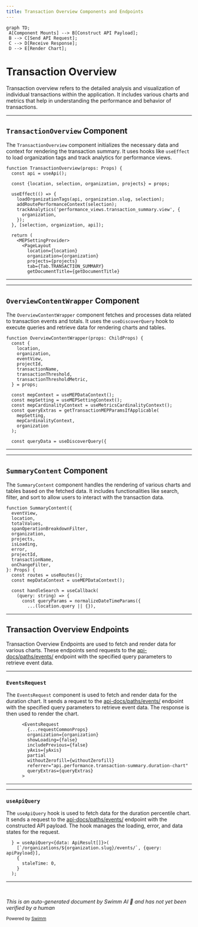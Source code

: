 ```yaml
---
title: Transaction Overview Components and Endpoints
---
```

```mermaid
graph TD;
 A[Component Mounts] --> B[Construct API Payload];
 B --> C[Send API Request];
 C --> D[Receive Response];
 D --> E[Render Chart];
```

# Transaction Overview

Transaction overview refers to the detailed analysis and visualization of individual transactions within the application. It includes various charts and metrics that help in understanding the performance and behavior of transactions.

<SwmSnippet path="/static/app/views/performance/transactionSummary/transactionOverview/index.tsx" line="63">

---

## <SwmToken path="static/app/views/performance/transactionSummary/transactionOverview/index.tsx" pos="63:2:2" line-data="function TransactionOverview(props: Props) {">`TransactionOverview`</SwmToken> Component

The <SwmToken path="static/app/views/performance/transactionSummary/transactionOverview/index.tsx" pos="63:2:2" line-data="function TransactionOverview(props: Props) {">`TransactionOverview`</SwmToken> component initializes the necessary data and context for rendering the transaction summary. It uses hooks like <SwmToken path="static/app/views/performance/transactionSummary/transactionOverview/index.tsx" pos="68:1:1" line-data="  useEffect(() =&gt; {">`useEffect`</SwmToken> to load organization tags and track analytics for performance views.

```tsx
function TransactionOverview(props: Props) {
  const api = useApi();

  const {location, selection, organization, projects} = props;

  useEffect(() => {
    loadOrganizationTags(api, organization.slug, selection);
    addRoutePerformanceContext(selection);
    trackAnalytics('performance_views.transaction_summary.view', {
      organization,
    });
  }, [selection, organization, api]);

  return (
    <MEPSettingProvider>
      <PageLayout
        location={location}
        organization={organization}
        projects={projects}
        tab={Tab.TRANSACTION_SUMMARY}
        getDocumentTitle={getDocumentTitle}
```

---

</SwmSnippet>

<SwmSnippet path="/static/app/views/performance/transactionSummary/transactionOverview/index.tsx" line="101">

---

## <SwmToken path="static/app/views/performance/transactionSummary/transactionOverview/index.tsx" pos="101:2:2" line-data="function OverviewContentWrapper(props: ChildProps) {">`OverviewContentWrapper`</SwmToken> Component

The <SwmToken path="static/app/views/performance/transactionSummary/transactionOverview/index.tsx" pos="101:2:2" line-data="function OverviewContentWrapper(props: ChildProps) {">`OverviewContentWrapper`</SwmToken> component fetches and processes data related to transaction events and totals. It uses the <SwmToken path="static/app/views/performance/transactionSummary/transactionOverview/index.tsx" pos="121:7:7" line-data="  const queryData = useDiscoverQuery({">`useDiscoverQuery`</SwmToken> hook to execute queries and retrieve data for rendering charts and tables.

```tsx
function OverviewContentWrapper(props: ChildProps) {
  const {
    location,
    organization,
    eventView,
    projectId,
    transactionName,
    transactionThreshold,
    transactionThresholdMetric,
  } = props;

  const mepContext = useMEPDataContext();
  const mepSetting = useMEPSettingContext();
  const mepCardinalityContext = useMetricsCardinalityContext();
  const queryExtras = getTransactionMEPParamsIfApplicable(
    mepSetting,
    mepCardinalityContext,
    organization
  );

  const queryData = useDiscoverQuery({
```

---

</SwmSnippet>

<SwmSnippet path="/static/app/views/performance/transactionSummary/transactionOverview/content.tsx" line="91">

---

## <SwmToken path="static/app/views/performance/transactionSummary/transactionOverview/content.tsx" pos="91:2:2" line-data="function SummaryContent({">`SummaryContent`</SwmToken> Component

The <SwmToken path="static/app/views/performance/transactionSummary/transactionOverview/content.tsx" pos="91:2:2" line-data="function SummaryContent({">`SummaryContent`</SwmToken> component handles the rendering of various charts and tables based on the fetched data. It includes functionalities like search, filter, and sort to allow users to interact with the transaction data.

```tsx
function SummaryContent({
  eventView,
  location,
  totalValues,
  spanOperationBreakdownFilter,
  organization,
  projects,
  isLoading,
  error,
  projectId,
  transactionName,
  onChangeFilter,
}: Props) {
  const routes = useRoutes();
  const mepDataContext = useMEPDataContext();

  const handleSearch = useCallback(
    (query: string) => {
      const queryParams = normalizeDateTimeParams({
        ...(location.query || {}),
```

---

</SwmSnippet>

## Transaction Overview Endpoints

Transaction Overview Endpoints are used to fetch and render data for various charts. These endpoints send requests to the <SwmPath>[api-docs/paths/events/](api-docs/paths/events/)</SwmPath> endpoint with the specified query parameters to retrieve event data.

<SwmSnippet path="/static/app/views/performance/transactionSummary/transactionOverview/durationChart/index.tsx" line="136">

---

### <SwmToken path="static/app/views/performance/transactionSummary/transactionOverview/durationChart/index.tsx" pos="136:2:2" line-data="      &lt;EventsRequest">`EventsRequest`</SwmToken>

The <SwmToken path="static/app/views/performance/transactionSummary/transactionOverview/durationChart/index.tsx" pos="136:2:2" line-data="      &lt;EventsRequest">`EventsRequest`</SwmToken> component is used to fetch and render data for the duration chart. It sends a request to the <SwmPath>[api-docs/paths/events/](api-docs/paths/events/)</SwmPath> endpoint with the specified query parameters to retrieve event data. The response is then used to render the chart.

```tsx
      <EventsRequest
        {...requestCommonProps}
        organization={organization}
        showLoading={false}
        includePrevious={false}
        yAxis={yAxis}
        partial
        withoutZerofill={withoutZerofill}
        referrer="api.performance.transaction-summary.duration-chart"
        queryExtras={queryExtras}
      >
```

---

</SwmSnippet>

<SwmSnippet path="/static/app/views/performance/transactionSummary/transactionOverview/durationPercentileChart/content.tsx" line="73">

---

### <SwmToken path="static/app/views/performance/transactionSummary/transactionOverview/durationPercentileChart/content.tsx" pos="73:5:5" line-data="  } = useApiQuery&lt;{data: ApiResult[]}&gt;(">`useApiQuery`</SwmToken>

The <SwmToken path="static/app/views/performance/transactionSummary/transactionOverview/durationPercentileChart/content.tsx" pos="73:5:5" line-data="  } = useApiQuery&lt;{data: ApiResult[]}&gt;(">`useApiQuery`</SwmToken> hook is used to fetch data for the duration percentile chart. It sends a request to the <SwmPath>[api-docs/paths/events/](api-docs/paths/events/)</SwmPath> endpoint with the constructed API payload. The hook manages the loading, error, and data states for the request.

```tsx
  } = useApiQuery<{data: ApiResult[]}>(
    [`/organizations/${organization.slug}/events/`, {query: apiPayload}],
    {
      staleTime: 0,
    }
  );
```

---

</SwmSnippet>

&nbsp;

*This is an auto-generated document by Swimm AI 🌊 and has not yet been verified by a human*

<SwmMeta version="3.0.0" repo-id="Z2l0aHViJTNBJTNBc2VudHJ5LWRlbW8tMSUzQSUzQVN3aW1tLURlbW8=" repo-name="sentry-demo-1" doc-type="overview"><sup>Powered by [Swimm](/)</sup></SwmMeta>

